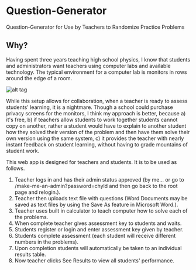 Question-Generator
==================

Question-Generator for Use by Teachers to Randomize Practice Problems

Why?
-----------
Having spent three years teaching high school physics, I know that students and administrators want teachers using computer labs and available technology.  The typical environment for a computer lab is monitors in rows around the edge of a room.

![alt tag](https://raw.github.com/peoplespete/Question-Generator/master/public/images/computerLab.png)

While this setup allows for collaboration, when a teacher is ready to assess students' learning, it is a nightmare.  Though a school could purchase privacy screens for the monitors, I think my approach is better, because a) it's free, b) if teachers allow students to work together students cannot copy on another, rather a student would have to explain to another student how they solved their version of the problem and then have them solve their own version using the same system, c) it provides the teacher with nearly instant feedback on student learning, without having to grade mountains of student work.

This web app is designed for teachers and students.  It is to be used as follows.

1. Teacher logs in and has their admin status approved (by me... or go to /make-me-an-admin?password=chyld and then go back to the root page and relogin.).
2. Teacher then uploads text file with questions (Word Documents may be saved as text files by using the Save As feature in Microsoft Word.).
3. Teacher uses built in calculator to teach computer how to solve each of the problems.
4. When complete teacher gives assessment key to students and waits.
5. Students register or login and enter assessment key given by teacher.
6. Students complete assessment (each student will receive different numbers in the problems).
7. Upon completion students will automatically be taken to an individual results table.
8. Now teacher clicks See Results to view all students' performance.
